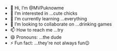 - 👋 Hi, I’m @MVPuknowme
- 👀 I’m interested in ...cute chicks
- 🌱 I’m currently learning ...everything 
- 💞️ I’m looking to collaborate on ...drinking games
- 📫 How to reach me ...try
- 😄 Pronouns: ...the dude
- ⚡ Fun fact: ...they're not always fun😉

<!---
MVPuknowme/MVPuknowme is a ✨ special ✨ repository because its `README.md` (this file) appears on your GitHub profile.
You can click the Preview link to take a look at your changes.
--->
